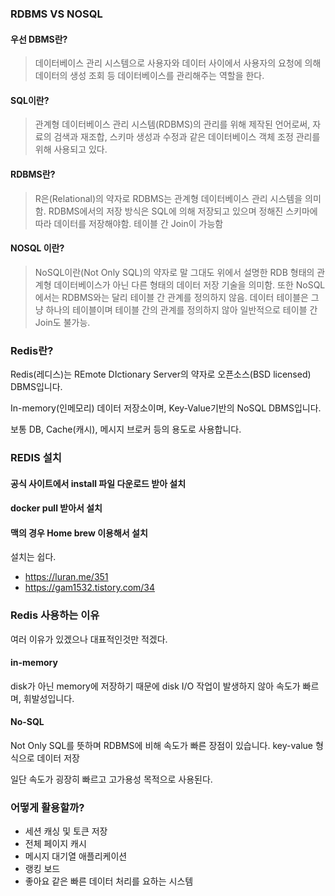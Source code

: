 ### RDBMS VS NOSQL
#### 우선 DBMS란?

> 데이터베이스 관리 시스템으로 사용자와 데이터 사이에서 사용자의 요청에 의해 데이터의 생성 조회 등 데이터베이스를 관리해주는 역할을 한다.

#### SQL이란?
> 관계형 데이터베이스 관리 시스템(RDBMS)의 관리를 위해 제작된 언어로써, 자료의 검색과 재조합, 스키마 생성과 수정과 같은 데이터베이스 객체 조정 관리를 위해 사용되고 있다.


#### RDBMS란?
> R은(Relational)의 약자로 RDBMS는 관계형 데이터베이스 관리 시스템을 의미함. RDBMS에서의 저장 방식은 SQL에 의해 저장되고 있으며 정해진 스키마에 따라 데이터를 저장해야함. 테이블 간 Join이 가능함 


#### NOSQL 이란?
> NoSQL이란(Not Only SQL)의 약자로 말 그대도 위에서 설명한 RDB 형태의 관계형 데이터베이스가 아닌 다른 형태의 데이터 저장 기술을 의미함. 또한 NoSQL에서는 RDBMS와는 달리 테이블 간 관계를 정의하지 않음. 데이터 테이블은 그냥 하나의 테이블이며 테이블 간의 관계를 정의하지 않아 일반적으로 테이블 간 Join도 불가능.


### Redis란?
Redis(레디스)는 REmote DIctionary Server의 약자로 오픈소스(BSD licensed) DBMS입니다.

In-memory(인메모리) 데이터 저장소이며, Key-Value기반의 NoSQL DBMS입니다.

보통 DB, Cache(캐시), 메시지 브로커 등의 용도로 사용합니다.

### REDIS 설치
#### 공식 사이트에서 install 파일 다운로드 받아 설치

#### docker pull 받아서 설치

#### 맥의 경우 Home brew 이용해서 설치

설치는 쉽다.
- https://luran.me/351
- https://gam1532.tistory.com/34

### Redis 사용하는 이유
여러 이유가 있겠으나 대표적인것만 적겠다.
#### in-memory
disk가 아닌 memory에 저장하기 때문에 disk I/O 작업이 발생하지 않아 속도가 빠르며, 휘발성입니다.

#### No-SQL
Not Only SQL를 뜻하며 RDBMS에 비해 속도가 빠른 장점이 있습니다. key-value 형식으로 데이터 저장

일단 속도가 굉장히 빠르고 고가용성 목적으로 사용된다.

### 어떻게 활용할까?
- 세션 캐싱 및 토큰 저장
- 전체 페이지 캐시
- 메시지 대기열 애플리케이션
- 랭킹 보드
- 좋아요 같은 빠른 데이터 처리를 요하는 시스템


